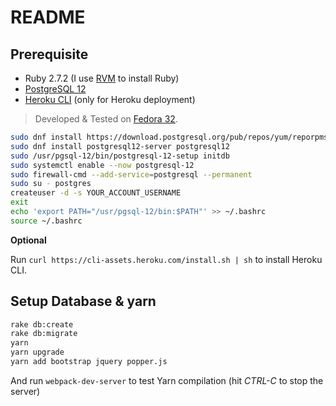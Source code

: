 # README

## Prerequisite

* Ruby 2.7.2 (I use [RVM](https://rvm.io) to install Ruby)
* [PostgreSQL 12](https://www.postgresql.org)
* [Heroku CLI](https://devcenter.heroku.com/articles/heroku-cli#download-and-install) (only for Heroku deployment)

> Developed & Tested on [Fedora 32](https://getfedora.org/en/workstation/download/).

```bash
sudo dnf install https://download.postgresql.org/pub/repos/yum/reporpms/F-32-x86_64/pgdg-fedora-repo-latest.noarch.rpm
sudo dnf install postgresql12-server postgresql12
sudo /usr/pgsql-12/bin/postgresql-12-setup initdb
sudo systemctl enable --now postgresql-12
sudo firewall-cmd --add-service=postgresql --permanent
sudo su - postgres
createuser -d -s YOUR_ACCOUNT_USERNAME
exit
echo 'export PATH="/usr/pgsql-12/bin:$PATH"' >> ~/.bashrc
source ~/.bashrc
```

__Optional__

Run `curl https://cli-assets.heroku.com/install.sh | sh` to install Heroku CLI.

## Setup Database & yarn

```bash
rake db:create
rake db:migrate
yarn
yarn upgrade
yarn add bootstrap jquery popper.js
```

And run `webpack-dev-server` to test Yarn compilation (hit _CTRL-C_ to stop the server)
